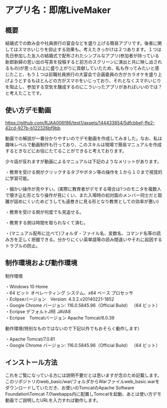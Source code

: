 # アプリ名：即席LiveMaker

## 概要

結婚式での飲み会や社員旅行の宴会などを盛り上げる簡易アプリです。後者に関してはスマホいじりを抑止する効果も。考えたきっかけは２つあります。１つは先日参加した友人の結婚式で配布されたシンプルなアプリ(参加者が持っている新郎新婦の思い出の写真を投稿すると前方のスクリーンに演出と共に映し出されるもの)が思った以上に盛り上がりに貢献していたため、私も作ってみたいと感じたこと、もう１つは前職社員旅行の大宴会で企画委員の方がカラオケを盛り上げようとするもほとんどの方がスマホをいじっており、それとなくスマホいじりを阻止し、参加する空気を醸成するのにこういったアプリがあればいいのでは？と考えたことです。
## 使い方デモ動画
https://github.com/RJAA006f86/test1/assets/144433854/5dfcbbef-ffe2-42cd-927b-b122326bf9bb

動画での解説が一番分かりやすいのでデモ動画を作成してみました。なお、私は趣味レベルで動画制作も行っており、このスキルは現場で簡易マニュアルを作成するときなどにお役にたてることができると考えております。

少々話が反れますが動画によるマニュアルは下記のようなメリットがあります。

・教育を受ける側がクリックするタブやボタン等の操作を１から１０まで視覚的に学習可能。

・細かい操作が見やすい。(実際に教育者がデモする場合は1つのモニタを複数人で覗き込む形となり操作が見にくい、また入場時の初対面のメンバー同士だと距離が詰めにくいためどうしても遠巻きに見る形となり教育としての効率が悪い)

・教育を受ける側が何度でも見返せる。

・教育する側は時間を取られなくて済む。

・(マニュアル配布に比べて)フォルダ・ファイル名、変数名、コマンド名等の読み方を正しく把握できる。分かりにくい英単語等の読み間違いやそれに起因するトラブルの防止。

## 制作環境および動作環境

制作環境

・Windows 10 Home  
・64 ビット オペレーティング システム、x64 ベース プロセッサ  
・Eclipseバージョン　Version: 4.3.2.v20140221-1852  
・Google Chrome バージョン: 116.0.5845.96（Official Build） （64 ビット）  
・Ecripse デフォルトJRE JAVA8  
・Ecripse　Tomcatバージョン Apache Tomcat/6.0.39  

動作環境(特別なものではないので下記以外でもおそらく動作します)

・Apache Tomcat/7.0.81  
・Google Chrome バージョン: 116.0.5845.96（Official Build） （64 ビット）

## インストール方法
これをご覧になっている方には説明不要だとは思いますが念のため記載します。   
このリポジトリのweb_basic/war/フォルダからWarファイルweb_basic.warをダウンロードしていただき、お使いのTomcatのApache Software Foundation\Tomcat 7.0\webapps内に配置しTomcatを起動、あとは使い方デモ動画でご説明したURLを入力すれば動作します。


